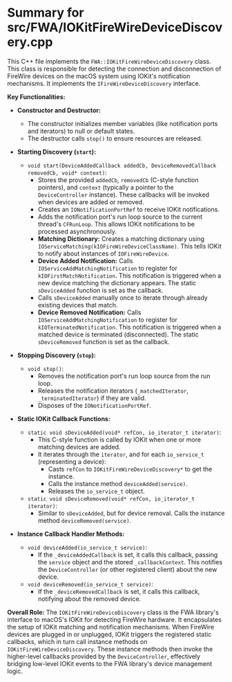 # Summary for src/FWA/IOKitFireWireDeviceDiscovery.cpp

This C++ file implements the `FWA::IOKitFireWireDeviceDiscovery` class. This class is responsible for detecting the connection and disconnection of FireWire devices on the macOS system using IOKit's notification mechanisms. It implements the `IFireWireDeviceDiscovery` interface.

**Key Functionalities:**

-   **Constructor and Destructor:**
    -   The constructor initializes member variables (like notification ports and iterators) to null or default states.
    -   The destructor calls `stop()` to ensure resources are released.

-   **Starting Discovery (`start`):**
    -   `void start(DeviceAddedCallback addedCb, DeviceRemovedCallback removedCb, void* context)`:
        -   Stores the provided `addedCb`, `removedCb` (C-style function pointers), and `context` (typically a pointer to the `DeviceController` instance). These callbacks will be invoked when devices are added or removed.
        -   Creates an `IONotificationPortRef` to receive IOKit notifications.
        -   Adds the notification port's run loop source to the current thread's `CFRunLoop`. This allows IOKit notifications to be processed asynchronously.
        -   **Matching Dictionary:** Creates a matching dictionary using `IOServiceMatching(kIOFireWireDeviceClassName)`. This tells IOKit to notify about instances of `IOFireWireDevice`.
        -   **Device Added Notification:** Calls `IOServiceAddMatchingNotification` to register for `kIOFirstMatchNotification`. This notification is triggered when a new device matching the dictionary appears. The static `sDeviceAdded` function is set as the callback.
        -   Calls `sDeviceAdded` manually once to iterate through already existing devices that match.
        -   **Device Removed Notification:** Calls `IOServiceAddMatchingNotification` to register for `kIOTerminatedNotification`. This notification is triggered when a matched device is terminated (disconnected). The static `sDeviceRemoved` function is set as the callback.

-   **Stopping Discovery (`stop`):**
    -   `void stop()`:
        -   Removes the notification port's run loop source from the run loop.
        -   Releases the notification iterators (`_matchedIterator`, `_terminatedIterator`) if they are valid.
        -   Disposes of the `IONotificationPortRef`.

-   **Static IOKit Callback Functions:**
    -   `static void sDeviceAdded(void* refCon, io_iterator_t iterator)`:
        -   This C-style function is called by IOKit when one or more matching devices are added.
        -   It iterates through the `iterator`, and for each `io_service_t` (representing a device):
            -   Casts `refCon` to `IOKitFireWireDeviceDiscovery*` to get the instance.
            -   Calls the instance method `deviceAdded(service)`.
            -   Releases the `io_service_t` object.
    -   `static void sDeviceRemoved(void* refCon, io_iterator_t iterator)`:
        -   Similar to `sDeviceAdded`, but for device removal. Calls the instance method `deviceRemoved(service)`.

-   **Instance Callback Handler Methods:**
    -   `void deviceAdded(io_service_t service)`:
        -   If the `_deviceAddedCallback` is set, it calls this callback, passing the `service` object and the stored `_callbackContext`. This notifies the `DeviceController` (or other registered client) about the new device.
    -   `void deviceRemoved(io_service_t service)`:
        -   If the `_deviceRemovedCallback` is set, it calls this callback, notifying about the removed device.

**Overall Role:**
The `IOKitFireWireDeviceDiscovery` class is the FWA library's interface to macOS's IOKit for detecting FireWire hardware. It encapsulates the setup of IOKit matching and notification mechanisms. When FireWire devices are plugged in or unplugged, IOKit triggers the registered static callbacks, which in turn call instance methods on `IOKitFireWireDeviceDiscovery`. These instance methods then invoke the higher-level callbacks provided by the `DeviceController`, effectively bridging low-level IOKit events to the FWA library's device management logic.
